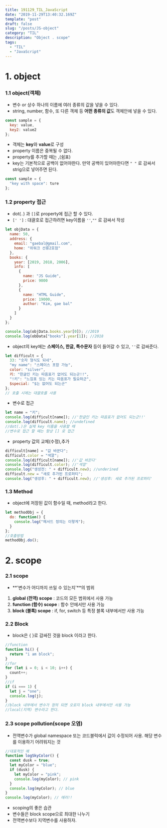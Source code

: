 ```yaml
---
title: 191129_TIL_JavaScript
date: "2019-11-29T13:40:32.169Z"
template: "post"
draft: false
slug: "/posts/JS-object"
category: "TIL"
description: "Object . scope"
tags:
  - "TIL"
  - "JavaScript"
---
```


# 1. object

### 1.1 object(객체)

- 변수 or 상수 하나의 이름에 여러 종류의 값을 넣을 수 있다.
- string, number, 함수, 또 다른 객체 등 **어떤 종류의 값**도 객체안에 넣을 수 있다.

```javascript
const sample = {
  key: value,
  key2: value2
};
```

- 객체는 **key**와 **value**로 구성
- property 이름은 중복될 수 없다.
- property를 추가할 때는 ,(쉼표)
- key는 기본적으로 공백이 없어야한다. 만약 공백이 있어야한다면 `" "` 로 감싸서 strig으로 넣어주면 된다.

```javascript
const sample = {
  "key with space": ture
};
```

### 1.2 property 접근

- dot(`.`) 과 `[]`로 property에 접근 할 수 있다.
- `[' ']` : 대괄호로 접근하려면 key이름을 `''`,`""` 로 감싸서 작성

```javascript
let objData = {
  name: 50,
  address: {
    email: "gaebal@gmail.com",
    home: "위워크 선릉2호점"
  },
  books: {
    year: [2019, 2018, 2006],
    info: [
      {
        name: "JS Guide",
        price: 9000
      },
      {
        name: "HTML Guide",
        price: 19000,
        author: "Kim, gae bal"
      }
    ]
  }
};
```

```javascript
console.log(objData.books.year[0]); //2019
console.log(obData["books"].year[1]); //2018
```

- object의 key에는 **스페이스, 한글, 특수문자** 등이 들어갈 수 있고, `''`로 감싸준다.

```javascript
let difficult = {
  33: "숫자 형식도 되네",
  "my name": "스페이스 포함 가능",
  color: "silver",
  키: "한글인 키는 따옴표가 없어도 되는군!!",
  "!키": "느낌표 있는 키는 따옴표가 필요하군",
  $special: "$는 없어도 되는군"
};
// 호출 시에는 대괄호를 사용
```

- 변수로 접근

```javascript
let name = "키";
console.log(difficult[name]); //'한글인 키는 따음표가 없어도 되는군!!'
console.log(difficult.name); //undefined
//dot(.)은 실제 key 이름을 사용할 때
//변수로 접근 할 때는 항상 [] 로 접근
```

- property 값의 교체(수정),추가

```javascript
difficult[name] = "값 바꾼다";
difficult.color = "색깔";
console.log(difficult[name]); //'값 바꾼다'
console.log(difficult.color); //'색깔'
console.log("생성전: " + difficult.new); //underined
difficult.new = "새로 추가된 프로퍼티";
console.log("생성후: " + difficult.new); //'생성후: 새로 추가된 프로퍼티'
```

### 1.3 Method

- object에 저장된 값이 함수일 때, method라고 한다.

```javascript
let methodObj = {
  do: function() {
    console.log("메서드 정의는 이렇게");
  }
};
//호출방법
methodObj.do();
```

# 2. scope

### 2.1 scope

- **'변수가 어디까지 쓰일 수 있는지'**의 범위

1.  **global (전역) scope** : 코드의 모든 범위에서 사용 가능
2.  **function (함수) scope** : 함수 안에서만 사용 가능
3.  **block (블록) scope** : if, for, switch 등 특정 블록 내부에서만 사용 가능

### 2.2 Block

- block은 { }로 감싸진 것을 block 이라고 한다.

```javascript
//function
function hi() {
  return "i am block";
}
//for
for (let i = 0; i < 10; i++) {
  count++;
}
//if
if (i === 1) {
  let j = "one";
  console.log(j);
}
//block 내부에서 변수가 정의 되면 오로지 block 내부에서만 사용 가능
//local(지역) 변수라고 한다.
```

### 2.3 scope pollution(scope 오염)

- 전역변수가 global namespace 또는 코드블럭에서 값이 수정되어 사용. 해당 변수를 이용하기 어려워지는 것

```javascript
//대표적인 예
function logSkyColor() {
  const dusk = true;
  let myColor = "blue";
  if (dusk) {
    let myColor = "pink";
    console.log(myColor); // pink
  }
  console.log(myColor); // blue
}
console.log(myColor); // 에러!!
```

- scoping의 좋은 습관
- 변수들은 block scope으로 최대한 나누기
- 전역변수보다 지역변수를 사용하자.
